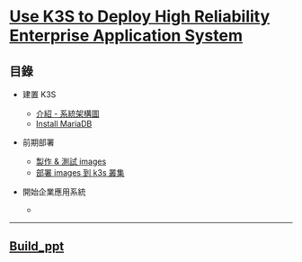 # [Use K3S to Deploy High Reliability Enterprise Application System](https://docs.google.com/presentation/d/12C4x0h0EyveVT4NpMaVzkDDvPlRcoU3jXwT7IgFecr0/edit?usp=sharing)

## 目錄

- 建置 K3S
    - [介紹 - 系統架構圖](#Architecture)
    - [Install MariaDB](https://github.com/xuan103/k3s-Enterprise-Application-System/blob/main/Documents/mariadb.md)


- 前期部署
    - [製作 & 測試 images](https://github.com/xuan103/k3s-Enterprise-Application-System/blob/main/Documents/images.md)
    - [部署 images 到 k3s 叢集]()

- 開始企業應用系統
    - []() 
---

[Build_ppt](https://docs.google.com/presentation/d/1Lpgt_vJETUhAaMHU8CulzJ-h9RwNknE9JTM7uyEFLOQ/edit#slide=id.p)
---
